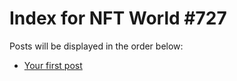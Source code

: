 # Index for NFT World #727
Posts will be displayed in the order below:

- [Your first post](./001-first.md)

